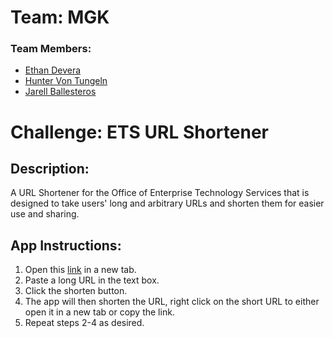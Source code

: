 # Team: MGK
### Team Members:
- [Ethan Devera](https://github.com/E-tanos)
- [Hunter Von Tungeln](https://github.com/HunterVT)
- [Jarell Ballesteros](https://github.com/jarellb)

# Challenge: ETS URL Shortener

## Description:
A URL Shortener for the Office of Enterprise Technology Services that is designed to take users' long and arbitrary URLs and shorten them for easier use and sharing.

## App Instructions:
1. Open this [link](https://hacc2022mgkurlshortener.herokuapp.com/) in a new tab.
2. Paste a long URL in the text box.
3. Click the shorten button.
4. The app will then shorten the URL, right click on the short URL to either open it in a new tab or copy the link.
5. Repeat steps 2-4 as desired. 
